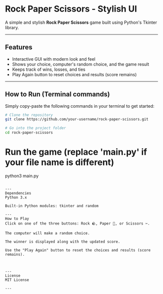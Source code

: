 # Rock Paper Scissors - Stylish UI

A simple and stylish **Rock Paper Scissors** game built using Python's Tkinter library.

---

## Features

- Interactive GUI with modern look and feel
- Shows your choice, computer's random choice, and the game result
- Keeps track of wins, losses, and ties
- Play Again button to reset choices and results (score remains)

---

## How to Run (Terminal commands)

Simply copy-paste the following commands in your terminal to get started:

```bash
# Clone the repository
git clone https://github.com/your-username/rock-paper-scissors.git
```
```bash
# Go into the project folder
cd rock-paper-scissors
```


# Run the game (replace 'main.py' if your file name is different)
python3 main.py
```

---
Dependencies
Python 3.x

Built-in Python modules: tkinter and random

---
How to Play
Click on one of the three buttons: Rock 🪨, Paper 📄, or Scissors ✂️.

The computer will make a random choice.

The winner is displayed along with the updated score.

Use the "Play Again" button to reset the choices and results (score remains).



---
License
MIT License

---
